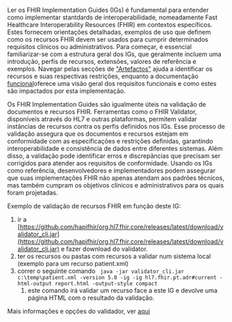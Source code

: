 Ler os FHIR Implementation Guides (IGs) é fundamental para entender como implementar stantdards de interoperabilidade, nomeadamente Fast Healthcare Interoperability Resources (FHIR) em contextos específicos. Estes fornecem orientações detalhadas, exemplos de uso que definem como os recursos FHIR devem ser usados para cumprir determinados requisitos clínicos ou administrativos. Para começar, é essencial familiarizar-se com a estrutura geral dos IGs, que geralmente incluem uma introdução, perfis de recursos, extensões, valores de referência e exemplos. Navegar pelas secções de ["Artefactos"](artifacts.html) ajuda a identificar os recursos e suas respectivas restrições, enquanto a documentação [funcional](background.html)oferece uma visão geral dos requisitos funcionais e como estes são impactados por esta implementação. 

Os FHIR Implementation Guides são igualmente úteis na validação de documentos e recursos FHIR. Ferramentas como o FHIR Validator, disponíveis através do HL7 e outras plataformas, permitem validar instâncias de recursos contra os perfis definidos nos IGs. Esse processo de validação assegura que os documentos e recursos estejam em conformidade com as especificações e restrições definidas, garantindo interoperabilidade e consistência de dados entre diferentes sistemas. Além disso, a validação pode identificar erros e discrepâncias que precisam ser corrigidos para atender aos requisitos de conformidade. Usando os IGs como referência, desenvolvedores e implementadores podem assegurar que suas implementações FHIR não apenas atendam aos padrões técnicos, mas também cumpram os objetivos clínicos e administrativos para os quais foram projetadas.

Exemplo de validação de recursos FHIR em função deste IG:
1. ir a [https://github.com/hapifhir/org.hl7.fhir.core/releases/latest/download/validator_cli.jar](https://github.com/hapifhir/org.hl7.fhir.core/releases/latest/download/validator_cli.jar) e fazer download do validator.
2. ter os recursos ou pastas com recursos a validar num sistema local (exemplo para um recurso patient.xml)
3. correr o seguinte comando ``` java -jar validator_cli.jar c:\temp\patient.xml -version 5.0 -ig -ig hl7.fhir.pt.adr#current -html-output report.html -output-style compact```
   1. este comando irá validar um recurso face a este IG e devolve uma página HTML com o resultado da validação.
   
Mais informações e opções do validador, ver [aqui](https://confluence.hl7.org/display/FHIR/Using+the+FHIR+Validator)